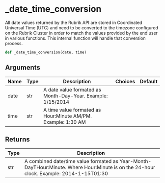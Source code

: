 # _date_time_conversion

All date values returned by the Rubrik API are stored in Coordinated Universal Time (UTC) and need to be converted to the timezone configured on the Rubrik Cluster in order to match the values provided by the end user in various functions. This internal function will handle that conversion process.
```py
def _date_time_conversion(date, time)
```

## Arguments
| Name        | Type | Description                                                                 | Choices | Default |
|-------------|------|-----------------------------------------------------------------------------|---------|---------|
| date  | str  | A date value formated as Month-Day-Year. Example: 1/15/2014 |         |         |
| time  | str  | A time value formated as Hour:Minute AM/PM. Example: 1:30 AM |         |         |

## Returns
| Type | Description                                                                                   |
|------|-----------------------------------------------------------------------------------------------|
| str  | A combined date/time value formated as Year-Month-DayTHour:Minute. Where Hour:Minute is on the 24-hour clock. Example: 2014-1-15T01:30 |
